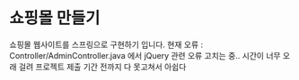 # 쇼핑몰 만들기

쇼핑몰 웹사이트를 스프링으로 구현하기 입니다.
현재 오류 : Controller/AdminController.java 에서 jQuery 관련 오류 고치는 중.. 
시간이 너무 오래 걸려 프로젝트 제출 기간 전까지 다 못고쳐서 아쉽다


